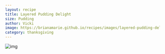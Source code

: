 ```yaml
---
layout: recipe
title: Layered Pudding Delight
size: Pudding
author: Vicki
image: https://brianamarie.github.io/recipes/images/layered-pudding-delight.png
category: thanksgiving
---
```

![img](https://brianamarie.github.io/recipes/images/layered-pudding-delight.png)
